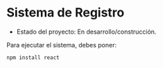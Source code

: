 <h1>Sistema de Registro</h1>

- Estado del proyecto: En desarrollo/construcción.

Para ejecutar el sistema, debes poner:

```npm install react```
